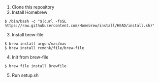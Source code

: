 1. Clone this repository
2. Install Homebrew
```shell
$ /bin/bash -c "$(curl -fsSL https://raw.githubusercontent.com/Homebrew/install/HEAD/install.sh)"
```
3. Install brew-file
```shell
$ brew install argon/mas/mas
$ brew install rcmdnk/file/brew-file
```
4. Init from brew-file
```shell
$ brew file install Brewfile
```
5. Run setup.sh
